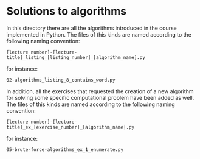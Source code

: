 # Solutions to algorithms

In this directory there are all the algorithms introduced in the course implemented in Python. The files of this kinds are named according to the following naming convention:

```[lecture number]-[lecture-title]_listing_[listing_number]_[algorithm_name].py```

for instance:

 ```02-algorithms_listing_8_contains_word.py```
 
 In addition, all the exercises that requested the creation of a new algorithm for solving some specific computational problem have been added as well. The files of this kinds are named according to the following naming convention:

```[lecture number]-[lecture-title]_ex_[exercise_number]_[algorithm_name].py```

for instance:

 ```05-brute-force-algorithms_ex_1_enumerate.py```